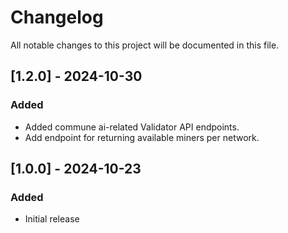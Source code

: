 # Changelog

All notable changes to this project will be documented in this file.


## [1.2.0] - 2024-10-30

### Added
- Added commune ai-related Validator API endpoints.
- Add endpoint for returning available miners per network.


## [1.0.0] - 2024-10-23

### Added
- Initial release

